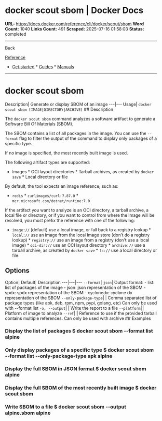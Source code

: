 # docker scout sbom | Docker Docs

**URL:** https://docs.docker.com/reference/cli/docker/scout/sbom
**Word Count:** 1040
**Links Count:** 491
**Scraped:** 2025-07-16 01:58:03
**Status:** completed

---

Back

[Reference](https://docs.docker.com/reference/)

  * [Get started](https://docs.docker.com/get-started/)   * [Guides](https://docs.docker.com/guides/)   * [Manuals](https://docs.docker.com/manuals/)

* * *

# docker scout sbom

Description| Generate or display SBOM of an image   ---|---   Usage| `docker scout sbom [IMAGE|DIRECTORY|ARCHIVE]`      ## Description

The `docker scout sbom` command analyzes a software artifact to generate a Software Bill Of Materials \(SBOM\).

The SBOM contains a list of all packages in the image. You can use the `--format` flag to filter the output of the command to display only packages of a specific type.

If no image is specified, the most recently built image is used.

The following artifact types are supported:

  * Images   * OCI layout directories   * Tarball archives, as created by `docker save`   * Local directory or file

By default, the tool expects an image reference, such as:

  * `redis`   * `curlimages/curl:7.87.0`   * `mcr.microsoft.com/dotnet/runtime:7.0`

If the artifact you want to analyze is an OCI directory, a tarball archive, a local file or directory, or if you want to control from where the image will be resolved, you must prefix the reference with one of the following:

  * `image://` \(default\) use a local image, or fall back to a registry lookup   * `local://` use an image from the local image store \(don't do a registry lookup\)   * `registry://` use an image from a registry \(don't use a local image\)   * `oci-dir://` use an OCI layout directory   * `archive://` use a tarball archive, as created by `docker save`   * `fs://` use a local directory or file

## Options

Option| Default| Description   ---|---|---   `--format`| `json`| Output format:   \- list: list of packages of the image   \- json: json representation of the SBOM   \- spdx: spdx representation of the SBOM   \- cyclonedx: cyclone dx representation of the SBOM   `--only-package-type`| | Comma separated list of package types \(like apk, deb, rpm, npm, pypi, golang, etc\)   Can only be used with --format list   `-o, --output`| | Write the report to a file   `--platform`| | Platform of image to analyze   `--ref`| | Reference to use if the provided tarball contains multiple references.   Can only be used with archive      ## Examples

### Display the list of packages               $ docker scout sbom --format list alpine     

### Only display packages of a specific type                $ docker scout sbom --format list --only-package-type apk alpine     

### Display the full SBOM in JSON format               $ docker scout sbom alpine     

### Display the full SBOM of the most recently built image               $ docker scout sbom     

### Write SBOM to a file               $ docker scout sbom --output alpine.sbom alpine